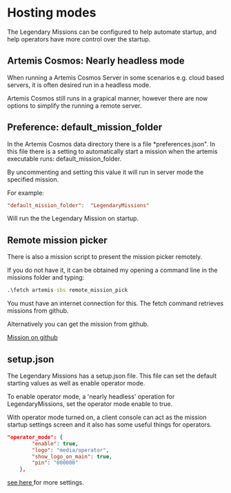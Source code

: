 # Hosting modes

The Legendary Missions can be configured to help automate startup, and help operators have more control over the startup.

## Artemis Cosmos: Nearly headless mode

When running a Artemis Cosmos Server in some scenarios e.g. cloud based servers, it is often desired run in a headless mode.

Artemis Cosmos still runs in a grapical manner, however there are now options to simplify the running a remote server.

## Preference: default_mission_folder
In the Artemis Cosmos data directory there is a file *preferences.json". In this file there is a setting to automatically start a mission when the artemis executable runs: default_mission_folder.

By uncommenting and setting this value it will run in server mode the specified mission.

For example:

``` ini
"default_mission_folder":  "LegendaryMissions"
```

Will run the the Legendary Mission on startup.

## Remote mission picker
There is also a mission script to present the mission picker remotely.

If you do not have it, it can be obtained my opening a command line in the missions folder and typing:

``` cmd
.\fetch artemis-sbs remote_mission_pick
```

You must have an internet connection for this. The fetch command retrieves missions from github.

Alternatively you can get the mission from github.

[Mission on github](https://github.com/artemis-sbs/remote_mission_pick)



## setup.json
The Legendary Missions has a setup.json file. This file can set the default starting values as well as enable operator mode.

To enable operator mode, a 'nearly headless' operation for LegendaryMissions, set the operator mode enable to true.

With operator mode turned on, a client console can act as the mission startup settings screen and it also has some useful things for operators.

``` json
"operator_mode": {
        "enable": true,
        "logo": "media/operator",
        "show_logo_on_main": true,
        "pin": "000000"
    },
```


[see here ](setup.json.md) for more settings.
